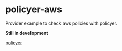 # policyer-aws

Provider example to check aws policies with policyer.

**Still in development**

[policyer](https://github.com/niradler/policyer)
